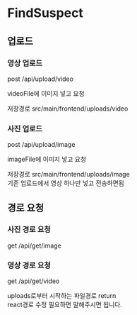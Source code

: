 # FindSuspect

## 업로드

### 영상 업로드

post /api/upload/video

videoFile에 이미지 넣고 요청

저장경로 src/main/frontend/uploads/video

### 사진 업로드 

post /api/upload/image

imageFile에 이미지 넣고 요청

저장경로 src/main/frontend/uploads/image
<br>
기존 업로드에서 영상 하나만 넣고 전송하면됨 
<br>
## 경로 요청

### 사진 경로 요청

get /api/get/image

### 영상 경로 요청

get /api/get/video

uploads로부터 시작하는 파일경로 return
<br>
react경로 수정 필요하면 말해주시면 됩니다.




